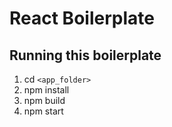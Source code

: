 # React Boilerplate

## Running this boilerplate
1. cd `<app_folder>`
2. npm install
3. npm build
4. npm start